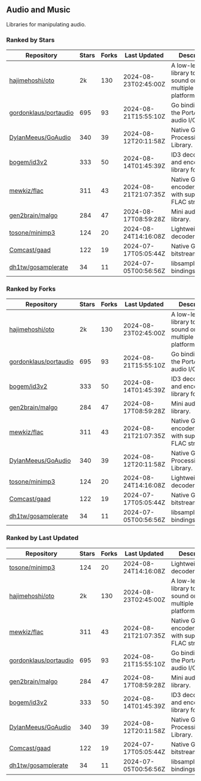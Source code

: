 ## Audio and Music

Libraries for manipulating audio.

### Ranked by Stars

| Repository | Stars | Forks | Last Updated | Description | 
|------------|-------|-------|--------------|-------------|
| [hajimehoshi/oto](https://github.com/hajimehoshi/oto) | 2k | 130 | 2024-08-23T02:45:00Z |  A low-level library to play sound on multiple platforms. |
| [gordonklaus/portaudio](https://github.com/gordonklaus/portaudio) | 695 | 93 | 2024-08-21T15:55:10Z |  Go bindings for the PortAudio audio I/O library. |
| [DylanMeeus/GoAudio](https://github.com/DylanMeeus/GoAudio) | 340 | 39 | 2024-08-12T20:11:58Z |  Native Go Audio Processing Library. |
| [bogem/id3v2](https://github.com/bogem/id3v2) | 333 | 50 | 2024-08-14T01:45:39Z |  ID3 decoding and encoding library for Go. |
| [mewkiz/flac](https://github.com/mewkiz/flac) | 311 | 43 | 2024-08-21T21:07:35Z |  Native Go FLAC encoder/decoder with support for FLAC streams. |
| [gen2brain/malgo](https://github.com/gen2brain/malgo) | 284 | 47 | 2024-08-17T08:59:28Z |  Mini audio library. |
| [tosone/minimp3](https://github.com/tosone/minimp3) | 124 | 20 | 2024-08-24T14:16:08Z |  Lightweight MP3 decoder library. |
| [Comcast/gaad](https://github.com/Comcast/gaad) | 122 | 19 | 2024-07-17T05:05:44Z |  Native Go AAC bitstream parser. |
| [dh1tw/gosamplerate](https://github.com/dh1tw/gosamplerate) | 34 | 11 | 2024-07-05T00:56:56Z |  libsamplerate bindings for go. |

### Ranked by Forks

| Repository | Stars | Forks | Last Updated | Description | 
|------------|-------|-------|--------------|-------------|
| [hajimehoshi/oto](https://github.com/hajimehoshi/oto) | 2k | 130 | 2024-08-23T02:45:00Z |  A low-level library to play sound on multiple platforms. |
| [gordonklaus/portaudio](https://github.com/gordonklaus/portaudio) | 695 | 93 | 2024-08-21T15:55:10Z |  Go bindings for the PortAudio audio I/O library. |
| [bogem/id3v2](https://github.com/bogem/id3v2) | 333 | 50 | 2024-08-14T01:45:39Z |  ID3 decoding and encoding library for Go. |
| [gen2brain/malgo](https://github.com/gen2brain/malgo) | 284 | 47 | 2024-08-17T08:59:28Z |  Mini audio library. |
| [mewkiz/flac](https://github.com/mewkiz/flac) | 311 | 43 | 2024-08-21T21:07:35Z |  Native Go FLAC encoder/decoder with support for FLAC streams. |
| [DylanMeeus/GoAudio](https://github.com/DylanMeeus/GoAudio) | 340 | 39 | 2024-08-12T20:11:58Z |  Native Go Audio Processing Library. |
| [tosone/minimp3](https://github.com/tosone/minimp3) | 124 | 20 | 2024-08-24T14:16:08Z |  Lightweight MP3 decoder library. |
| [Comcast/gaad](https://github.com/Comcast/gaad) | 122 | 19 | 2024-07-17T05:05:44Z |  Native Go AAC bitstream parser. |
| [dh1tw/gosamplerate](https://github.com/dh1tw/gosamplerate) | 34 | 11 | 2024-07-05T00:56:56Z |  libsamplerate bindings for go. |

### Ranked by Last Updated

| Repository | Stars | Forks | Last Updated | Description | 
|------------|-------|-------|--------------|-------------|
| [tosone/minimp3](https://github.com/tosone/minimp3) | 124 | 20 | 2024-08-24T14:16:08Z |  Lightweight MP3 decoder library. |
| [hajimehoshi/oto](https://github.com/hajimehoshi/oto) | 2k | 130 | 2024-08-23T02:45:00Z |  A low-level library to play sound on multiple platforms. |
| [mewkiz/flac](https://github.com/mewkiz/flac) | 311 | 43 | 2024-08-21T21:07:35Z |  Native Go FLAC encoder/decoder with support for FLAC streams. |
| [gordonklaus/portaudio](https://github.com/gordonklaus/portaudio) | 695 | 93 | 2024-08-21T15:55:10Z |  Go bindings for the PortAudio audio I/O library. |
| [gen2brain/malgo](https://github.com/gen2brain/malgo) | 284 | 47 | 2024-08-17T08:59:28Z |  Mini audio library. |
| [bogem/id3v2](https://github.com/bogem/id3v2) | 333 | 50 | 2024-08-14T01:45:39Z |  ID3 decoding and encoding library for Go. |
| [DylanMeeus/GoAudio](https://github.com/DylanMeeus/GoAudio) | 340 | 39 | 2024-08-12T20:11:58Z |  Native Go Audio Processing Library. |
| [Comcast/gaad](https://github.com/Comcast/gaad) | 122 | 19 | 2024-07-17T05:05:44Z |  Native Go AAC bitstream parser. |
| [dh1tw/gosamplerate](https://github.com/dh1tw/gosamplerate) | 34 | 11 | 2024-07-05T00:56:56Z |  libsamplerate bindings for go. |

